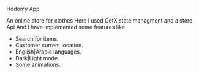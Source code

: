 Hodomy App

An online store for clothes 
Here i used GetX state managment and a store Api
And i have implemented some features like
- Search for items.
- Customer current location.
- English|Arabic languages.
- Dark|Light mode.
- Some animations.





